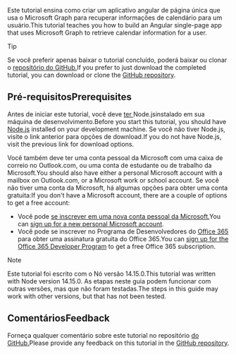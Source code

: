 <!-- markdownlint-disable MD002 MD041 -->

<span data-ttu-id="24b3c-101">Este tutorial ensina como criar um aplicativo angular de página única que usa o Microsoft Graph para recuperar informações de calendário para um usuário.</span><span class="sxs-lookup"><span data-stu-id="24b3c-101">This tutorial teaches you how to build an Angular single-page app that uses Microsoft Graph to retrieve calendar information for a user.</span></span>

> [!TIP]
> <span data-ttu-id="24b3c-102">Se você preferir apenas baixar o tutorial concluído, poderá baixar ou clonar o [repositório do GitHub.](https://github.com/microsoftgraph/msgraph-training-angularspa)</span><span class="sxs-lookup"><span data-stu-id="24b3c-102">If you prefer to just download the completed tutorial, you can download or clone the [GitHub repository](https://github.com/microsoftgraph/msgraph-training-angularspa).</span></span>

## <a name="prerequisites"></a><span data-ttu-id="24b3c-103">Pré-requisitos</span><span class="sxs-lookup"><span data-stu-id="24b3c-103">Prerequisites</span></span>

<span data-ttu-id="24b3c-104">Antes de iniciar este tutorial, você deve [ ter ](https://nodejs.org)Node.jsinstalado em sua máquina de desenvolvimento.</span><span class="sxs-lookup"><span data-stu-id="24b3c-104">Before you start this tutorial, you should have [Node.js](https://nodejs.org) installed on your development machine.</span></span> <span data-ttu-id="24b3c-105">Se você não tiver Node.js, visite o link anterior para opções de download.</span><span class="sxs-lookup"><span data-stu-id="24b3c-105">If you do not have Node.js, visit the previous link for download options.</span></span>

<span data-ttu-id="24b3c-106">Você também deve ter uma conta pessoal da Microsoft com uma caixa de correio no Outlook.com, ou uma conta de estudante ou de trabalho da Microsoft.</span><span class="sxs-lookup"><span data-stu-id="24b3c-106">You should also have either a personal Microsoft account with a mailbox on Outlook.com, or a Microsoft work or school account.</span></span> <span data-ttu-id="24b3c-107">Se você não tiver uma conta da Microsoft, há algumas opções para obter uma conta gratuita:</span><span class="sxs-lookup"><span data-stu-id="24b3c-107">If you don't have a Microsoft account, there are a couple of options to get a free account:</span></span>

- <span data-ttu-id="24b3c-108">Você pode [se inscrever em uma nova conta pessoal da Microsoft.](https://signup.live.com/signup?wa=wsignin1.0&rpsnv=12&ct=1454618383&rver=6.4.6456.0&wp=MBI_SSL_SHARED&wreply=https://mail.live.com/default.aspx&id=64855&cbcxt=mai&bk=1454618383&uiflavor=web&uaid=b213a65b4fdc484382b6622b3ecaa547&mkt=E-US&lc=1033&lic=1)</span><span class="sxs-lookup"><span data-stu-id="24b3c-108">You can [sign up for a new personal Microsoft account](https://signup.live.com/signup?wa=wsignin1.0&rpsnv=12&ct=1454618383&rver=6.4.6456.0&wp=MBI_SSL_SHARED&wreply=https://mail.live.com/default.aspx&id=64855&cbcxt=mai&bk=1454618383&uiflavor=web&uaid=b213a65b4fdc484382b6622b3ecaa547&mkt=E-US&lc=1033&lic=1).</span></span>
- <span data-ttu-id="24b3c-109">Você pode se inscrever no Programa de Desenvolvedores do [Office 365](https://developer.microsoft.com/office/dev-program) para obter uma assinatura gratuita do Office 365.</span><span class="sxs-lookup"><span data-stu-id="24b3c-109">You can [sign up for the Office 365 Developer Program](https://developer.microsoft.com/office/dev-program) to get a free Office 365 subscription.</span></span>

> [!NOTE]
> <span data-ttu-id="24b3c-110">Este tutorial foi escrito com o Nó versão 14.15.0.</span><span class="sxs-lookup"><span data-stu-id="24b3c-110">This tutorial was written with Node version 14.15.0.</span></span> <span data-ttu-id="24b3c-111">As etapas neste guia podem funcionar com outras versões, mas que não foram testadas.</span><span class="sxs-lookup"><span data-stu-id="24b3c-111">The steps in this guide may work with other versions, but that has not been tested.</span></span>

## <a name="feedback"></a><span data-ttu-id="24b3c-112">Comentários</span><span class="sxs-lookup"><span data-stu-id="24b3c-112">Feedback</span></span>

<span data-ttu-id="24b3c-113">Forneça qualquer comentário sobre este tutorial no repositório [do GitHub.](https://github.com/microsoftgraph/msgraph-training-angularspa)</span><span class="sxs-lookup"><span data-stu-id="24b3c-113">Please provide any feedback on this tutorial in the [GitHub repository](https://github.com/microsoftgraph/msgraph-training-angularspa).</span></span>
